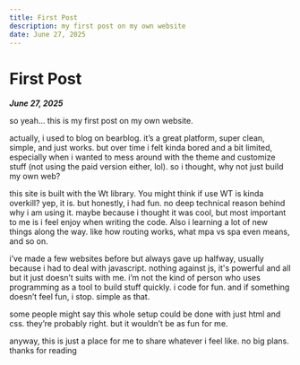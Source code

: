 ```yaml
---
title: First Post
description: my first post on my own website
date: June 27, 2025
---
```

# First Post
***June 27, 2025***


so yeah… this is my first post on my own website.

actually, i used to blog on bearblog. it’s a great platform, super clean, simple, and just works. but over time i felt kinda bored and a bit limited, especially when i wanted to mess around with the theme and customize stuff (not using the paid version either, lol). so i thought, why not just build my own web?

this site is built with the Wt library. You might think if use WT is kinda overkill? yep, it is. but honestly, i had fun. no deep technical reason behind why i am using it. maybe because i thought it was cool, but most important to me is i feel enjoy when writing the code. Also i learning a lot of new things along the way. like how routing works, what mpa vs spa even means, and so on.

i’ve made a few websites before but always gave up halfway, usually because i had to deal with javascript. nothing against js, it's powerful and all but it just doesn’t suits with me. i’m not the kind of person who uses programming as a tool to build stuff quickly. i code for fun. and if something doesn’t feel fun, i stop. simple as that.

some people might say this whole setup could be done with just html and css. they’re probably right. but it wouldn’t be as fun for me.

anyway, this is just a place for me to share whatever i feel like. no big plans. thanks for reading